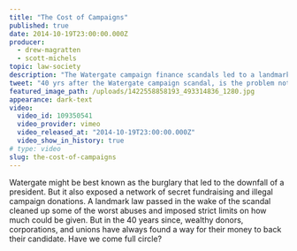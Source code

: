 ```yaml
---
title: "The Cost of Campaigns"
published: true
date: 2014-10-19T23:00:00.000Z
producer:
  - drew-magratten
  - scott-michels
topic: law-society
description: "The Watergate campaign finance scandals led to a landmark law designed to limit the influence of money in politics. Forty years later, some say the scandal isn’t what’s illegal, it’s what’s legal."
tweet: "40 yrs after the Watergate campaign scandal, is the problem not what's illegal, but what's legal?"
featured_image_path: /uploads/1422558858193_493314836_1280.jpg
appearance: dark-text
video:
  video_id: 109350541
  video_provider: vimeo
  video_released_at: "2014-10-19T23:00:00.000Z"
  video_show_in_history: true
# type: video
slug: the-cost-of-campaigns
---
```


Watergate might be best known as the burglary that led to the downfall of a president. But it also exposed a network of secret fundraising and illegal campaign donations. A landmark law passed in the wake of the scandal cleaned up some of the worst abuses and imposed strict limits on how much could be given. But in the 40 years since, wealthy donors, corporations, and unions have always found a way for their money to back their candidate. Have we come full circle?


